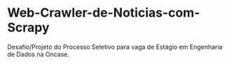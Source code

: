 # Web-Crawler-de-Noticias-com-Scrapy
Desafio/Projeto do Processo Seletivo para vaga de Estágio em Engenharia de Dados na Oncase.
